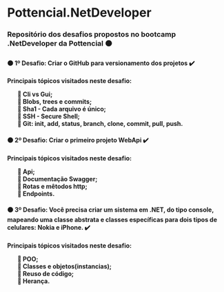 # Pottencial.NetDeveloper

<h3>Repositório dos desafios propostos no bootcamp .NetDeveloper da Pottencial 🟠 </h3> 

<h4> 🟠 1º Desafio: <strong>Criar o GitHub para versionamento dos projetos ✔️</strong></h4>
<p><strong> Principais tópicos visitados neste desafio:<br>
  <ul>
  🔸 Cli vs Gui;<br>
  🔸 Blobs, trees e commits;<br>
  🔸 Sha1 - Cada arquivo é único;<br>
  🔸 SSH - Secure Shell;<br>
  🔸 Git: init, add, status, branch, clone, commit, pull, push.<br>
  </ul>
  </p>

<h4> 🟠 2º Desafio: <strong>Criar o primeiro projeto WebApi ✔️</strong></h4>
<p><strong> Principais tópicos visitados neste desafio:<br>
  <ul>
  🔸 Api;<br>
  🔸 Documentação Swagger;<br>
  🔸 Rotas e mêtodos http;<br>
  🔸 Endpoints.<br>
  </ul>
  </p>
<h4> 🟠 3º Desafio: <strong>Você precisa criar um sistema em .NET, do tipo console, mapeando uma classe abstrata e classes específicas para dois tipos de celulares: Nokia e iPhone. ✔️</strong></h4>
<p><strong> Principais tópicos visitados neste desafio:<br>
  <ul>
  🔸 POO;<br>
  🔸 Classes e objetos(instancias);<br>
  🔸 Reuso de código;<br>
  🔸 Herança.<br>
  </ul>
  </p>
